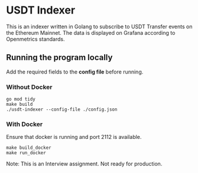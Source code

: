 # USDT Indexer

This is an indexer written in Golang to subscribe to USDT Transfer events on the Ethereum Mainnet. The data is displayed on Grafana according to Openmetrics standards.  

## Running the program locally 
Add the required fields to the **config file** before running.  

### Without Docker
```
go mod tidy
make build
./usdt-indexer --config-file ./config.json
```

### With Docker  
Ensure that docker is running and port 2112 is available.  
```
make build_docker
make run_docker
```

Note: This is an Interview assignment. Not ready for production.  
